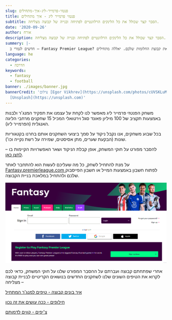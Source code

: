 ```yaml
---
slug: פנטזי-פרמייר-ליג-איך-מתחילים
title: פנטזי פרמייר ליג - איך מתחילים
subtitle: הסבר קצר שכולל את כל הלינקים הרלוונטיים לפתיחה ובנייה של קבוצה מצליחה.
date: '2020-09-26'
author: אורח
description: הסבר קצר שכולל את כל הלינקים הרלוונטיים לפתיחה ובנייה של קבוצה מצליחה.
summery: |-
  חדשים לגמרי ב – Fantasy Premier League? לא בניתם קבוצה כבר כמה עונות? בפוסט הבא תוכלו למצוא הסבר קצר ומספר לינקים שיעזרו לכם לבנות את קבוצת החלומות שלכם. יאללה מתחילים!
language: he
categories:
  - הדרכה
keywords:
  - fantasy
  - football
banner: ./images/banner.jpg
bannerCredit: 'צילום [Egor Vikhrev](https://unsplash.com/photos/cUVSKLuM7HI) ב
  [Unsplash](https://unsplash.com)'
---
```


<p>
  משחק הפנטזי פרמייר ליג מאפשר לנו לקחת על עצמנו את תפקיד המנג'ר ולבנות באמצעות
  תקציב של 100 מיליון פאונד סגל וירטואלי המכיל 15 שחקנים מרחבי הליגה האנגלית
  (הפרמייר ליג).
</p>
<p>
  בכל שבוע משחקים, אנו נקבל ניקוד על סמך ביצועי השחקנים אותם בחרנו בקטגוריות
  שונות (הבקעת שערים, מתן אסיסטים, שמירה על רשת נקייה וכו').
</p>
<p class="comment-link">
  להסבר מפורט על חוקי המשחק, אופן קבלת הניקוד ושאר האפשרויות הקיימות בו –
  <a href="פנטזי-פרמייר-ליג-החוקים" class="link">לחצן כאן</a>.
</p>
<p>
  על מנת להתחיל לשחק, כל מה שעליכם לעשות הוא להתחבר לאתר
  <a href="https://fantasy.premierleague.com/"> Fantasy.premierleague.com </a> לפתוח חשבון באמצעות המייל או חשבון הפייסבוק שלכם
  ולהתחיל במלאכת בניית הקבוצה.
</p>

![צילום מסך של פתיחת חשבון באתר](./images/register-screenshot.png)

<p>
  אחרי שפתחתם קבוצה ועברתם על ההסבר המפורט שלנו על חוקי המשחק, כדאי לכם לקרוא את
  הטיפים השונים שלנו לשחקנים החדשים בנושאים הקריטיים לבניית קבוצה מצליחה –
</p>
<p>
  <a class="link" href="איך-בונים-קבוצה---טיפים-למנג'ר-המתחיל">איך בונים קבוצה - טיפים למנג'ר המתחיל</a>
</p>
<p>
  <a class="link" href="חילופים---ככה-עושים-את-זה-נכון">חילופים - ככה עושים את זה נכון</a>
</p>
<p><a class="link" href="הציפים-שלנו">צ'יפים - קווים לדמותם</a></p>
